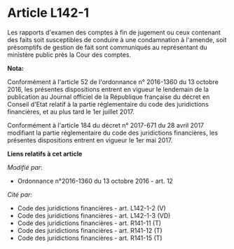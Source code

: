 # Article L142-1

Les rapports d'examen des comptes à fin de jugement ou ceux contenant des faits soit susceptibles de conduire à une
condamnation à l'amende, soit présomptifs de gestion de fait sont communiqués au représentant du ministère public près la
Cour des comptes.

**Nota:**

Conformément à l'article 52 de l'ordonnance n° 2016-1360 du 13 octobre 2016, les présentes dispositions entrent en vigueur le
lendemain de la publication au Journal officiel de la République française du décret en Conseil d'Etat relatif à la partie
réglementaire du code des juridictions financières, et au plus tard le 1er juillet 2017.

Conformément à l'article 184 du décret n° 2017-671 du 28 avril 2017 modifiant la partie réglementaire du code des
juridictions financières, les présentes dispositions entrent en vigueur le 1er mai 2017.

**Liens relatifs à cet article**

_Modifié par_:

  - Ordonnance n°2016-1360 du 13 octobre 2016 - art. 12

_Cité par_:

  - Code des juridictions financières - art. L142-1-2 (V)
  - Code des juridictions financières - art. L142-1-3 (VD)
  - Code des juridictions financières - art. R141-11 (T)
  - Code des juridictions financières - art. R141-12 (T)
  - Code des juridictions financières - art. R141-15 (T)

